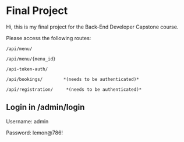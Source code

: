 # **Final Project**

Hi, this is my final project for the Back-End Developer Capstone course.

Please access the following routes:

```
/api/menu/

/api/menu/{menu_id}

/api-token-auth/

/api/bookings/        *(needs to be authenticated)*

/api/registration/     *(needs to be authenticated)*
```

## Login in /admin/login

Username: admin

Password: lemon@786!